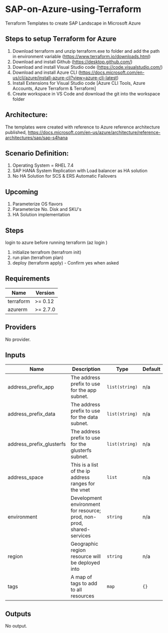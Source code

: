 # SAP-on-Azure-using-Terraform
Terraform Templates to create SAP Landscape in Microsoft Azure

Steps to setup Terraform for Azure
-----------------------------------
1.	Download terraform and unzip terraform.exe to folder and add the path in environment variable (https://www.terraform.io/downloads.html)
2.	Download and install Github (https://desktop.github.com/)
3.	Download and install Visual Studio code (https://code.visualstudio.com/)
4.	Download and install Azure CLI (https://docs.microsoft.com/en-us/cli/azure/install-azure-cli?view=azure-cli-latest)
5.	Install Extensions for Visual Studio code [Azure CLI Tools, Azure Accounts, Azure Terraform & Terraform]
6. Create workspace in VS Code and download the git into the workspace folder


Architecture:
-------------
The templates were created with reference to Azure reference architecture published,  https://docs.microsoft.com/en-us/azure/architecture/reference-architectures/sap/sap-s4hana

Scenario Definition:
--------------------
1. Operating System = RHEL 7.4
2. SAP HANA System Replication with Load balancer as HA solution
3. No HA Solution for SCS & ERS Automatic Failovers


Upcoming
---------
1. Parameterize OS flavors
2. Parameterize No. Disk and SKU's
3. HA Solution implementation


Steps
-----
login to azure before running terraform (az login )
1. initialize terrafrom (terrafrom init)
2. run plan (terrafrom plan)
3. deploy (terraform apply) - Confirm yes when asked

## Requirements

| Name | Version |
|------|---------|
| terraform | >= 0.12 |
| azurerm | >= 2.7.0 |

## Providers

No provider.

## Inputs

| Name | Description | Type | Default | Required |
|------|-------------|------|---------|:--------:|
| address\_prefix\_app | The address prefix to use for the app subnet. | `list(string)` | n/a | yes |
| address\_prefix\_data | The address prefix to use for the data subnet. | `list(string)` | n/a | yes |
| address\_prefix\_glusterfs | The address prefix to use for the glusterfs subnet. | `list(string)` | n/a | yes |
| address\_space | This is a list of the ip address ranges for the vnet | `list` | n/a | yes |
| environment | Development environment for resource; prod, non-prod, shared-services | `string` | n/a | yes |
| region | Geographic region resource will be deployed into | `string` | n/a | yes |
| tags | A map of tags to add to all resources | `map` | `{}` | no |

## Outputs

No output.